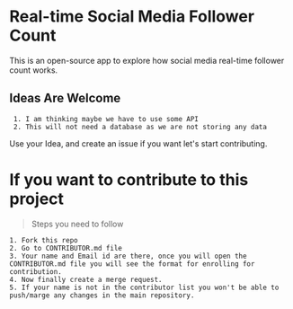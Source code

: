 # Real-time Social Media Follower Count
This is an open-source app to explore how social media real-time follower count works.

## Ideas Are Welcome
```
 1. I am thinking maybe we have to use some API
 2. This will not need a database as we are not storing any data
```
Use your Idea, and create an issue if you want let's start contributing.

# If you want to contribute to this project
> Steps you need to follow
```
1. Fork this repo
2. Go to CONTRIBUTOR.md file
3. Your name and Email id are there, once you will open the CONTRIBUTOR.md file you will see the format for enrolling for contribution.
4. Now finally create a merge request.
5. If your name is not in the contributor list you won't be able to push/marge any changes in the main repository.
```

